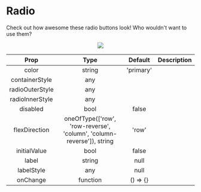 # Radio

Check out how awesome these radio buttons look! Who wouldn't want to use them?

<p align="center">
  <img src="https://i.imgur.com/3J49DW9.png">
</p>

|       Prop      |                                  Type                                 |  Default  | Description |
|:---------------:|:---------------------------------------------------------------------:|:---------:|:-----------:|
|      color      |                                 string                                | 'primary' |             |
|  containerStyle |                                  any                                  |           |             |
| radioOuterStyle |                                  any                                  |           |             |
| radioInnerStyle |                                  any                                  |           |             |
|     disabled    |                                  bool                                 |   false   |             |
|  flexDirection  | oneOfType(['row', 'row-reverse', 'column', 'column-reverse']), string |   'row'   |             |
|   initialValue  |                                  bool                                 |   false   |             |
|      label      |                                 string                                |    null   |             |
|    labelStyle   |                                  any                                  |    null   |             |
|     onChange    |                                function                               |  () => {} |             |
